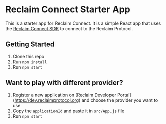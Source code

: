 # Reclaim Connect Starter App

This is a starter app for Reclaim Connect. It is a simple React app that uses the [Reclaim Connect SDK](https://docs.reclaimprotocol.org/react/reclaim-connect) to connect to the Reclaim Protocol.

## Getting Started

1. Clone this repo
2. Run `npm install`
3. Run `npm start`

## Want to play with different provider?

1. Register a new application on [Reclaim Developer Portal] (https://dev.reclaimprotocol.org) and choose the provider you want to use
2. Copy the `applicationId` and paste it in `src/App.js` file
3. Run `npm start`